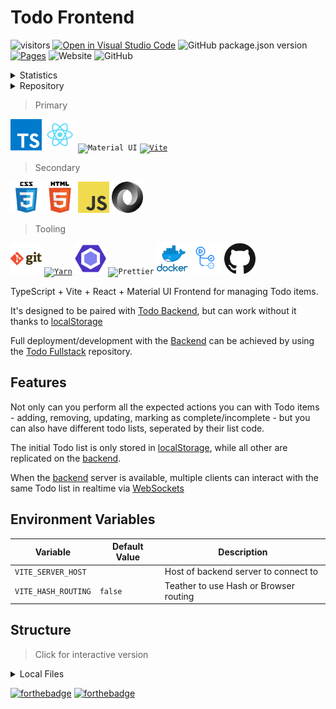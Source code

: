[backend]: ../../../../Todo-Backend
[fullstack]: ../../../../Todo-Fullstack
[localStorage]: https://developer.mozilla.org/en-US/docs/Web/API/Window/localStorage
[WebSockets]: https://developer.mozilla.org/en-US/docs/Web/API/WebSockets_API
[graph]: ./graph.svg?raw=1

# Todo Frontend

![visitors](https://visitor-badge.glitch.me/badge?page_id=RascalTwo.Todo-Frontend)
[![Open in Visual Studio Code](https://open.vscode.dev/badges/open-in-vscode.svg)](https://open.vscode.dev/RascalTwo/Todo-Frontend)
![GitHub package.json version](https://img.shields.io/github/package-json/v/RascalTwo/Todo-Frontend)
[![Pages](https://github.com/RascalTwo/Todo-Frontend/actions/workflows/main.yml/badge.svg?event=workflow_dispatch)](https://rascaltwo.github.io/Todo-Frontend)
![Website](https://img.shields.io/website?url=https%3A%2F%2Frascaltwo.github.io%2FTodo-Frontend%2F)
![GitHub](https://img.shields.io/github/license/RascalTwo/Todo-Frontend)

<details>
  <summary>Statistics</summary>

  ![GitHub language count](https://img.shields.io/github/languages/count/RascalTwo/Todo-Frontend)
  ![GitHub top language](https://img.shields.io/github/languages/top/RascalTwo/Todo-Frontend)
  ![GitHub code size in bytes](https://img.shields.io/github/languages/code-size/RascalTwo/Todo-Frontend)
  ![Lines of code](https://img.shields.io/tokei/lines/github/RascalTwo/Todo-Frontend)
</details>

<details>
  <summary>Repository</summary>

  ![GitHub issues](https://img.shields.io/github/issues/RascalTwo/Todo-Frontend)
  ![GitHub closed issues](https://img.shields.io/github/issues-closed/RascalTwo/Todo-Frontend)
  ![GitHub pull requests](https://img.shields.io/github/issues-pr/RascalTwo/Todo-Frontend)
  ![GitHub closed pull requests](https://img.shields.io/github/issues-pr-closed/RascalTwo/Todo-Frontend)
  ![GitHub last commit](https://img.shields.io/github/last-commit/RascalTwo/Todo-Frontend)
</details>

> Primary

<code><a href="../tsconfig.json"><img alt="TypeScript" title="TypeScript" src="https://raw.githubusercontent.com/github/explore/main/topics/typescript/typescript.png" width="50" /></a></code>
<code><img alt="React" title="React" src="https://raw.githubusercontent.com/github/explore/main/topics/react/react.png" width="50" /></code>
<code><img alt="Material UI" title="Material UI" src="https://material-ui.com/static/logo.svg" width="50" /></code>
<code><a href="../vite.config.ts"><img alt="Vite" title="Vite" src="https://vitejs.dev/logo.svg" width="50" /></a></code>

> Secondary

<code><img alt="CSS" title="CSS" src="https://raw.githubusercontent.com/github/explore/main/topics/css/css.png" width="50" /></code>
<code><img alt="HTML" title="HTML" src="https://raw.githubusercontent.com/github/explore/main/topics/html/html.png" width="50" /></code>
<code><img alt="JavaScript" title="JavaScript" src="https://raw.githubusercontent.com/github/explore/main/topics/javascript/javascript.png" width="50" /></code>
<code><img alt="JSON" title="JSON" src="https://raw.githubusercontent.com/github/explore/main/topics/json/json.png" width="50" /></code>

> Tooling

<code><img alt="Git" title="Git" src="https://raw.githubusercontent.com/github/explore/main/topics/git/git.png" width="50" /></code>
<code><a href="../package.json"><img alt="Yarn" title="Yarn" src="https://avatars.githubusercontent.com/u/22247014" width="50" /></a></code>
<code><a href="../.eslintrc"><img alt="ESLint" title="ESLint" src="https://raw.githubusercontent.com/github/explore/main/topics/eslint/eslint.png" width="50" /></a></code>
<code><img alt="Prettier" title="Prettier" src="https://prettier.io/icon.png" width="50" /></a></code>
<code><a href="../Dockerfile.dev"><img alt="Docker" title="Docker" src="https://raw.githubusercontent.com/github/explore/main/topics/docker/docker.png" width="50" /></a></code>
<code><a href="../.github/workflows/main.yml"><img alt="GitHub Actions" title="GitHub Actions" src="https://raw.githubusercontent.com/github/explore/main/topics/actions/actions.png" width="50" /></a></code>
<code><img alt="GitHub" title="GitHub" src="https://raw.githubusercontent.com/github/explore/main/topics/github/github.png" width="50" /></code>

TypeScript + Vite + React + Material UI Frontend for managing Todo items.

It's designed to be paired with [Todo Backend][backend], but can work without it thanks to [localStorage]

Full deployment/development with the [Backend][backend] can be achieved by using the [Todo Fullstack][fullstack] repository.

## Features

Not only can you perform all the expected actions you can with Todo items - adding, removing, updating, marking as complete/incomplete - but you can also have different todo lists, seperated by their list code.

The initial Todo list is only stored in [localStorage], while all other are replicated on the [backend].

When the [backend] server is available, multiple clients can interact with the same Todo list in realtime via [WebSockets]

## Environment Variables

| Variable            | Default Value | Description |
| -                   | -             | -           |
| `VITE_SERVER_HOST`  |               | Host of backend server to connect to |
| `VITE_HASH_ROUTING` | `false`       | Teather to use Hash or Browser routing |

## Structure

> Click for interactive version

<details>
  <summary>Local Files</summary>

  [![][graph]][graph]
</details>

[![forthebadge](https://forthebadge.com/images/badges/built-with-love.svg)](https://forthebadge.com)
[![forthebadge](https://forthebadge.com/images/badges/uses-badges.svg)](https://forthebadge.com)